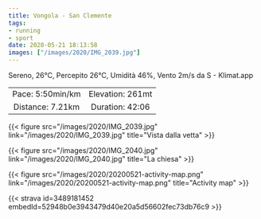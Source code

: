 ```yaml
---
title: Vongola - San Clemente
tags:
- running
- sport
date: 2020-05-21 18:13:58
images: ["/images/2020/IMG_2039.jpg"]
---
```


Sereno, 26°C, Percepito 26°C, Umidità 46%, Vento 2m/s da S - Klimat.app

| | |
| :-: | :-: |
| Pace: 5:50min/km | Elevation: 261mt |
| Distance: 7.21km | Duration: 42:06 |

{{< figure src="/images/2020/IMG_2039.jpg" link="/images/2020/IMG_2039.jpg" title="Vista dalla vetta" >}}

{{< figure src="/images/2020/IMG_2040.jpg" link="/images/2020/IMG_2040.jpg" title="La chiesa" >}}


{{< figure src="/images/2020/20200521-activity-map.png" link="/images/2020/20200521-activity-map.png" title="Activity map" >}}


{{< strava id=3489181452 embedId=52948b0e3943479d40e20a5d56602fec73db76c9 >}}
